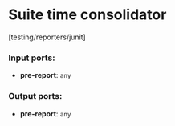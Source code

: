 # Suite time consolidator

[testing/reporters/junit]

### Input ports:

* __pre-report__: `any`

### Output ports:

* __pre-report__: `any`

